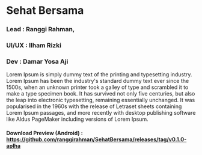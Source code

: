 # Sehat Bersama
### Lead  : Ranggi Rahman, 
### UI/UX : Ilham Rizki
### Dev   : Damar Yosa Aji

Lorem Ipsum is simply dummy text of the printing and typesetting industry. Lorem Ipsum has been the industry's standard dummy text ever since the 1500s, when an unknown printer took a galley of type and scrambled it to make a type specimen book. It has survived not only five centuries, but also the leap into electronic typesetting, remaining essentially unchanged. It was popularised in the 1960s with the release of Letraset sheets containing Lorem Ipsum passages, and more recently with desktop publishing software like Aldus PageMaker including versions of Lorem Ipsum.

#### Download Preview (Android) : https://github.com/ranggirahman/SehatBersama/releases/tag/v0.1.0-aplha
